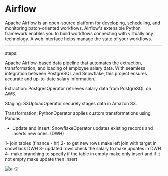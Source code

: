 # Airflow

Apache Airflow is an open-source platform for developing, scheduling, and monitoring batch-oriented workflows. Airflow's extensible Python framework enables you to build workflows connecting with virtually any technology. A web interface helps manage the state of your workflows.

___________________________________________________________
steps:

 Apache Airflow-based data pipeline that automates the extraction, transformation, and loading of employee salary data. With seamless integration between PostgreSQL and Snowflake, this project ensures accurate and up-to-date salary information. 


 Extraction: PostgresOperator retrieves salary data from PostgreSQL on AWS.
 
 Staging: S3UploadOperator securely stages data in Amazon S3.
 
 Transformation: PythonOperator applies custom transformations using Pandas.
 
- Update and Insert: SnowflakeOperator updates existing records and inserts new ones. (DWH)

1- join tables (finance - hr)
2- to get new rows make left join  with target in snowflack     DWH
3- updated rows check the salary to make updates in DWH 
4- make branching to specify if the table in empty make only insert 
and if it not empty make update then insert 


![air2](https://github.com/sara443/Airflow-Data-Pipeline/assets/63977435/d8edfb8d-0996-4ab6-872d-63b347e4f846)







